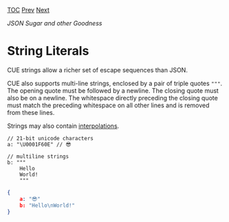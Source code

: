 [TOC](Readme.md) [Prev](numberlit.md) [Next](stringraw.md)

_JSON Sugar and other Goodness_

# String Literals

CUE strings allow a richer set of escape sequences than JSON.

CUE also supports multi-line strings, enclosed by a pair of triple quotes `"""`.
The opening quote must be followed by a newline.
The closing quote must also be on a newline.
The whitespace directly preceding the closing quote must match the preceding
whitespace on all other lines and is removed from these lines.

Strings may also contain [interpolations](interpolation.md).

<!-- CUE editor -->
```
// 21-bit unicode characters
a: "\U0001F60E" // 😎

// multiline strings
b: """
    Hello
    World!
    """
```

<!-- JSON result -->
```json
{
    a: "😎"
    b: "Hello\nWorld!"
}
```
